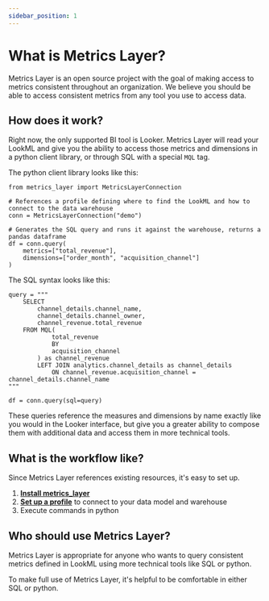 ```yaml
---
sidebar_position: 1
---
```


# What is Metrics Layer?

Metrics Layer is an open source project with the goal of making access to metrics consistent throughout an organization. We believe you should be able to access consistent metrics from any tool you use to access data.

## How does it work?

Right now, the only supported BI tool is Looker. Metrics Layer will read your LookML and give you the ability to access those metrics and dimensions in a python client library, or through SQL with a special `MQL` tag.

The python client library looks like this:


```
from metrics_layer import MetricsLayerConnection

# References a profile defining where to find the LookML and how to connect to the data warehouse
conn = MetricsLayerConnection("demo")

# Generates the SQL query and runs it against the warehouse, returns a pandas dataframe
df = conn.query(
    metrics=["total_revenue"],
    dimensions=["order_month", "acquisition_channel"]
)
```


The SQL syntax looks like this:

```
query = """
    SELECT
        channel_details.channel_name,
        channel_details.channel_owner,
        channel_revenue.total_revenue
    FROM MQL(
            total_revenue
            BY
            acquisition_channel
        ) as channel_revenue
        LEFT JOIN analytics.channel_details as channel_details
            ON channel_revenue.acquisition_channel = channel_details.channel_name
"""

df = conn.query(sql=query)
```


These queries reference the measures and dimensions by name exactly like you would in the Looker interface, but give you a greater ability to compose them with additional data and access them in more technical tools.

## What is the workflow like?

Since Metrics Layer references existing resources, it's easy to set up.

1. **[Install metrics_layer](./getting_started.md#installation)**
2. **[Set up a profile](./getting_started.md#profile-set-up)** to connect to your data model and warehouse
3. Execute commands in python


## Who should use Metrics Layer?

Metrics Layer is appropriate for anyone who wants to query consistent metrics defined in LookML using more technical tools like SQL or python.

To make full use of Metrics Layer, it's helpful to be comfortable in either SQL or python.
